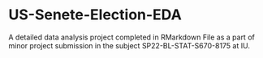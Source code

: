 # US-Senete-Election-EDA

A detailed data analysis project completed in RMarkdown File as a part of minor project submission in the subject SP22-BL-STAT-S670-8175 at IU.

